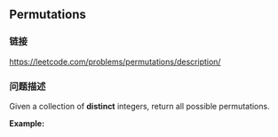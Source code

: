 ## Permutations  
### 链接  
https://leetcode.com/problems/permutations/description/  
### 问题描述
Given a collection of **distinct** integers, return all possible permutations.

**Example:**

